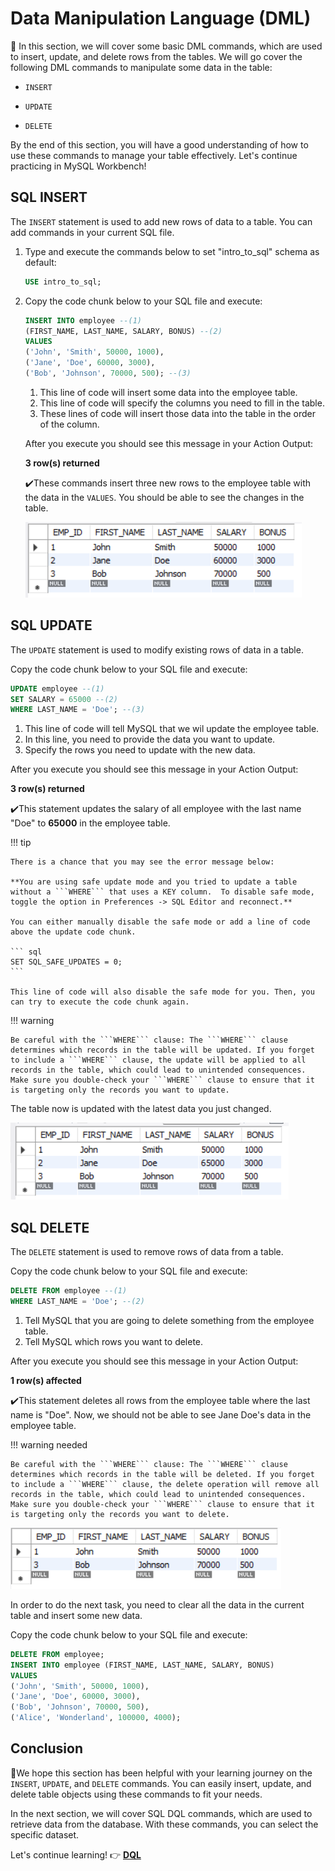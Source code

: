 # Data Manipulation Language (DML)

:eyes: In this section, we will cover some basic DML commands, which are used to insert, update, and delete rows from the tables. We will go cover the following DML commands to manipulate some data in the table:

- ```INSERT```

- ```UPDATE```

- ```DELETE```

By the end of this section, you will have a good understanding of how to use these commands to manage your table effectively. Let's continue practicing in  MySQL Workbench! 

## SQL INSERT

The ```INSERT``` statement is used to add new rows of data to a table. You can add commands in your current SQL file.

1. Type and execute the commands below to set "intro_to_sql" schema as default:

    ```sql
    USE intro_to_sql;
    ```

2. Copy the code chunk below to your SQL file and execute:

    ``` sql
    INSERT INTO employee --(1)
    (FIRST_NAME, LAST_NAME, SALARY, BONUS) --(2)
    VALUES
    ('John', 'Smith', 50000, 1000),
    ('Jane', 'Doe', 60000, 3000),
    ('Bob', 'Johnson', 70000, 500); --(3)
    ```

    1. This line of code will insert some data into the employee table.
    2. This line of code will specify the columns you need to fill in the table.
    3. These lines of code will insert those data into the table in the order of the column.


    After you execute you should see this message in your Action Output:

    **3 row(s) returned**

    ✔️These commands insert three new rows to the employee table with the data in the ```VALUES```. You should be able to see the changes in the table.

    ![Image title](./images/insert.png)

## SQL UPDATE

The ```UPDATE``` statement is used to modify existing rows of data in a table.

Copy the code chunk below to your SQL file and execute:

``` sql
UPDATE employee --(1)
SET SALARY = 65000 --(2)
WHERE LAST_NAME = 'Doe'; --(3)
```

1. This line of code will tell MySQL that we wil update the employee table.
2. In this line, you need to provide the data you want to update.
3. Specify the rows you need to update with the new data.

After you execute you should see this message in your Action Output:

**3 row(s) returned**

✔️This statement updates the salary of all employee with the last name "Doe" to **65000** in the employee table.

!!! tip

    There is a chance that you may see the error message below: 

    **You are using safe update mode and you tried to update a table without a ```WHERE``` that uses a KEY column.  To disable safe mode, toggle the option in Preferences -> SQL Editor and reconnect.**
    
    You can either manually disable the safe mode or add a line of code above the update code chunk.

    ``` sql
    SET SQL_SAFE_UPDATES = 0;
    ```

    This line of code will also disable the safe mode for you. Then, you can try to execute the code chunk again.

!!! warning

    Be careful with the ```WHERE``` clause: The ```WHERE``` clause determines which records in the table will be updated. If you forget to include a ```WHERE``` clause, the update will be applied to all records in the table, which could lead to unintended consequences. Make sure you double-check your ```WHERE``` clause to ensure that it is targeting only the records you want to update.

The table now is updated with the latest data you just changed.

![Image title](./images/update.png)

## SQL DELETE

The ```DELETE``` statement is used to remove rows of data from a table.

Copy the code chunk below to your SQL file and execute:

``` sql
DELETE FROM employee --(1)
WHERE LAST_NAME = 'Doe'; --(2)
```

1. Tell MySQL that you are going to delete something from the employee table.
2. Tell MySQL which rows you want to delete.

After you execute you should see this message in your Action Output:

**1 row(s) affected**

✔️This statement deletes all rows from the employee table where the last name is "Doe". Now, we should not be able to see Jane Doe's data in the employee table.

!!! warning needed

    Be careful with the ```WHERE``` clause: The ```WHERE``` clause determines which records in the table will be deleted. If you forget to include a ```WHERE``` clause, the delete operation will remove all records in the table, which could lead to unintended consequences. Make sure you double-check your ```WHERE``` clause to ensure that it is targeting only the records you want to delete.

![Image title](./images/delete.png)

In order to do the next task, you need to clear all the data in the current table and insert some new data.

Copy the code chunk below to your SQL file and execute:

```sql
DELETE FROM employee;
INSERT INTO employee (FIRST_NAME, LAST_NAME, SALARY, BONUS)
VALUES
('John', 'Smith', 50000, 1000),
('Jane', 'Doe', 60000, 3000),
('Bob', 'Johnson', 70000, 500),
('Alice', 'Wonderland', 100000, 4000);
```

## Conclusion

🎇We hope this section has been helpful with your learning journey on the ```INSERT```, ```UPDATE```, and ```DELETE``` commands. You can easily insert, update, and delete table objects using these commands to fit your needs.

In the next section, we will cover SQL DQL commands, which are used to retrieve data from the database. With these commands, you can select the specific dataset.

Let's continue learning! 👉 **[DQL](DQL.md)**
